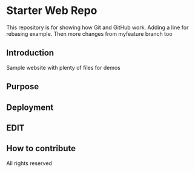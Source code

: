 # Starter Web Repo

This repository is for showing how Git and GitHub work. Adding a line for rebasing example. Then more changes from myfeature branch too

## Introduction

Sample website with plenty of files for demos

## Purpose

## Deployment

## EDIT

## How to contribute
All rights reserved